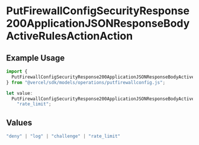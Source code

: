 # PutFirewallConfigSecurityResponse200ApplicationJSONResponseBodyActiveRulesActionAction

## Example Usage

```typescript
import {
  PutFirewallConfigSecurityResponse200ApplicationJSONResponseBodyActiveRulesActionAction,
} from "@vercel/sdk/models/operations/putfirewallconfig.js";

let value:
  PutFirewallConfigSecurityResponse200ApplicationJSONResponseBodyActiveRulesActionAction =
    "rate_limit";
```

## Values

```typescript
"deny" | "log" | "challenge" | "rate_limit"
```